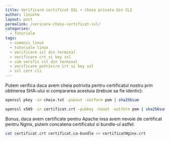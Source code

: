 ```yaml
---
title: Verificare certificat SSL + cheie privata din CLI
author: linuxtm
layout: post
permalink: /vericare-cheie-certificat-ssl/
categories:
  - Tutoriale
tags:
  - comenzi linux
  - tutoriale linux
  - verificare ssl din terminal
  - verificare crt si key ssl
  - cum verific ssl din terminal
  - verificare potrivire crt si key ssl
  - ssl cert cli
---
```


Putem verifica daca avem cheia potrivita pentru certificatul nostru prin obtinerea SHA-ului si compararea acestuia (trebuie sa fie identic):

```bash
openssl pkey -in cheie.txt -pubout -outform pem | sha256sum
```
```bash
openssl x509 -in certificat.crt -pubkey -noout -outform pem | sha256sum
```

Bonus, daca avem certificate pentru Apache insa avem nevoie de certificat pentru Nginx, putem concatena certificatul si bundle-ul astfel:

```bash
cat certificat.crt certificat.ca-bundle >> certificatNginx.crt
```
